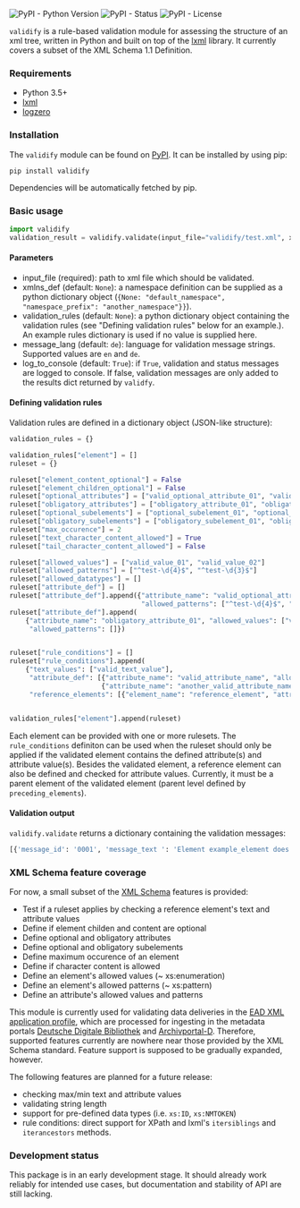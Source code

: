![PyPI - Python Version](https://img.shields.io/pypi/pyversions/validify) 
![PyPI - Status](https://img.shields.io/pypi/status/validify)
![PyPI - License](https://img.shields.io/pypi/l/validify)

`validify` is a rule-based validation module for assessing the structure of an xml tree, written in Python and built on top of the [lxml](https://lxml.de/) library. It currently covers a subset of the XML Schema 1.1 Definition.

### Requirements
- Python 3.5+
- [lxml](https://pypi.org/project/lxml/)
- [logzero](https://pypi.org/project/logzero/)

### Installation
The `validify` module can be found on [PyPI](https://pypi.org/project/validify/).
It can be installed by using pip:

`pip install validify`

Dependencies will be automatically fetched by pip.

### Basic usage
```python
import validify
validation_result = validify.validate(input_file="validify/test.xml", xmlns_def=None, validation_rules=None, message_lang=None, log_to_console=True)
```

#### Parameters
- input_file (required): path to xml file which should be validated.
- xmlns_def (default: `None`): a namespace definition can be supplied as a python dictionary object (`{None: "default_namespace", "namespace_prefix": "another_namespace"}}`). 
- validation_rules (default: `None`): a python dictionary object containing the validation rules (see "Defining validation rules" below for an example.). An example rules dictionary is used if no value is supplied here.
- message_lang (default: `de`): language for validation message strings. Supported values are `en` and `de`.
- log_to_console (default: `True`): if `True`, validation and status messages are logged to console. If false, validation messages are only added to the results dict returned by `validfy`. 

#### Defining validation rules
Validation rules are defined in a dictionary object (JSON-like structure):
```python
validation_rules = {}

validation_rules["element"] = []
ruleset = {}

ruleset["element_content_optional"] = False
ruleset["element_children_optional"] = False
ruleset["optional_attributes"] = ["valid_optional_attribute_01", "valid_optional_attribute_02"]
ruleset["obligatory_attributes"] = ["obligatory_attribute_01", "obligatory_attribute_02"]
ruleset["optional_subelements"] = ["optional_subelement_01", "optional_subelement_02"]
ruleset["obligatory_subelements"] = ["obligatory_subelement_01", "obligatory_subelement_02"]
ruleset["max_occurence"] = 2
ruleset["text_character_content_allowed"] = True
ruleset["tail_character_content_allowed"] = False

ruleset["allowed_values"] = ["valid_value_01", "valid_value_02"]
ruleset["allowed_patterns"] = ["^test-\d{4}$", "^test-\d{3}$"]
ruleset["allowed_datatypes"] = []
ruleset["attribute_def"] = []
ruleset["attribute_def"].append({"attribute_name": "valid_optional_attribute_01", "allowed_values": ["valid_value_01", "valid_value_02"],
                                 "allowed_patterns": ["^test-\d{4}$", "^test-\d{3}$"]})
ruleset["attribute_def"].append(
    {"attribute_name": "obligatory_attribute_01", "allowed_values": ["valid_value_01", "valid_value_02"],
     "allowed_patterns": []})


ruleset["rule_conditions"] = []
ruleset["rule_conditions"].append(
    {"text_values": ["valid_text_value"],
     "attribute_def": [{"attribute_name": "valid_attribute_name", "allowed_values": ["valid_value"]},
                       {"attribute_name": "another_valid_attribute_name", "allowed_values": ["valid_value"]}],
     "reference_elements": [{"element_name": "reference_element", "attribute_def": [{"attribute_name": "reference_test", "allowed_values": ["valid_value"]}],"preceding_elements": 1}]})


validation_rules["element"].append(ruleset)
```
Each element can be provided with one or more rulesets.
The `rule_conditions` definiton can be used when the ruleset should only be applied if the validated element contains the defined attribute(s) and attribute value(s). Besides the validated element, a reference element can also be defined and checked for attribute values. Currently, it must be a parent element of the validated element (parent level defined by `preceding_elements`).

#### Validation output
`validify.validate` returns a dictionary containing the validation messages:
```python
[{'message_id': '0001', 'message_text ': 'Element example_element does not contain any subelements, although one or more subelements are expected.', 'element_name': 'example_element', 'element_sourceline': '23'}]
```

### XML Schema feature coverage
For now, a small subset of the [XML Schema](https://www.w3.org/TR/xmlschema11-1/) features is provided:
- Test if a ruleset applies by checking a reference element's text and attribute values
- Define if element childen and content are optional
- Define optional and obligatory attributes
- Define optional and obligatory subelements
- Define maximum occurence of an element
- Define if character content is allowed
- Define an element's allowed values (~ xs:enumeration)
- Define an element's allowed patterns (~ xs:pattern)
- Define an attribute's allowed values and patterns

This module is currently used for validating data deliveries in the [EAD XML application profile](https://wiki.deutsche-digitale-bibliothek.de/pages/viewpage.action?pageId=19010180), which are processed for ingesting in the metadata portals [Deutsche Digitale Bibliothek](https://www.ddb.de) and [Archivportal-D](https://www.archivportal-d.de). Therefore, supported features currently are nowhere near those provided by the XML Schema standard. Feature support is supposed to be gradually expanded, however.

The following features are planned for a future release:
- checking max/min text and attribute values
- validating string length
- support for pre-defined data types (i.e. `xs:ID`, `xs:NMTOKEN`)
- rule conditions: direct support for XPath and lxml's `itersiblings` and `iterancestors` methods.

### Development status
This package is in an early development stage. It should already work reliably for intended use cases, but documentation and stability of API are still lacking.
